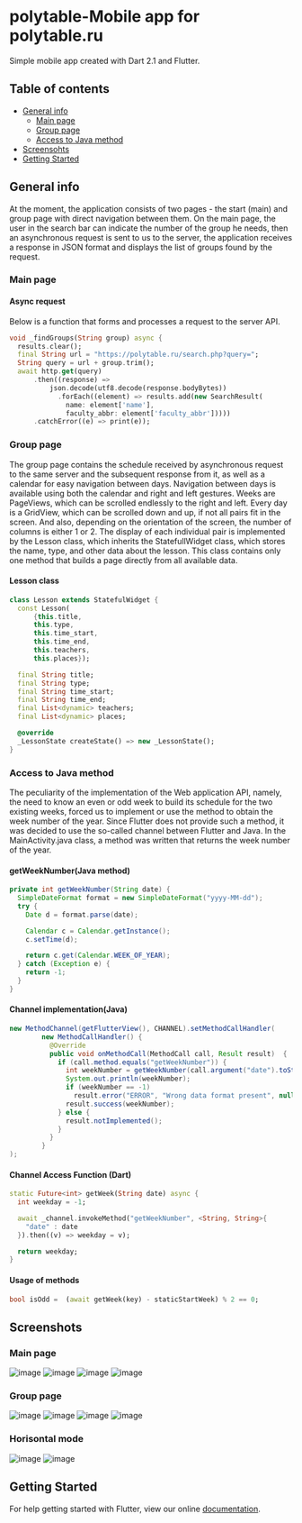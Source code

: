 # polytable-Mobile app for polytable.ru
Simple mobile app created with Dart 2.1 and Flutter.

## Table of contents
* [General info](#general-info)
  * [Main page](#main-page)
  * [Group page](#group-page)
  * [Access to Java method](#access-to-java-method)
* [Screensohts](#screenshots)
* [Getting Started](#getting-started)

## General info
At the moment, the application consists of two pages - the start (main) and group page with direct navigation between them.
On the main page, the user in the search bar can indicate the number of the group he needs, then an asynchronous request is sent to us to the server, the application receives a response in JSON format and displays the list of groups found by the request.

### Main page
#### Async request
Below is a function that forms and processes a request to the server API.
```dart
void _findGroups(String group) async {
  results.clear();
  final String url = "https://polytable.ru/search.php?query=";
  String query = url + group.trim();
  await http.get(query)
      .then((response) =>
          json.decode(utf8.decode(response.bodyBytes))
            .forEach((element) => results.add(new SearchResult(
              name: element['name'],
              faculty_abbr: element['faculty_abbr']))))
      .catchError((e) => print(e));

```
### Group page
The group page contains the schedule received by asynchronous request to the same server and the subsequent response from it, as well as a calendar for easy navigation between days. Navigation between days is available using both the calendar and right and left gestures.
Weeks are PageViews, which can be scrolled endlessly to the right and left.
Every day is a GridView, which can be scrolled down and up, if not all pairs fit in the screen. And also, depending on the orientation of the screen, the number of columns is either 1 or 2.
The display of each individual pair is implemented by the Lesson class, which inherits the StatefullWidget class, which stores the name, type, and other data about the lesson. This class contains only one method that builds a page directly from all available data.
#### Lesson class
```dart
class Lesson extends StatefulWidget {
  const Lesson(
      {this.title,
      this.type,
      this.time_start,
      this.time_end,
      this.teachers,
      this.places});

  final String title;
  final String type;
  final String time_start;
  final String time_end;
  final List<dynamic> teachers;
  final List<dynamic> places;

  @override
  _LessonState createState() => new _LessonState();
}
```

### Access to Java method
The peculiarity of the implementation of the Web application API, namely, the need to know an even or odd week to build its schedule for the two existing weeks, forced us to implement or use the method to obtain the week number of the year.
Since Flutter does not provide such a method, it was decided to use the so-called channel between Flutter and Java. In the MainActivity.java class, a method was written that returns the week number of the year.
#### getWeekNumber(Java method)
```java
private int getWeekNumber(String date) {
  SimpleDateFormat format = new SimpleDateFormat("yyyy-MM-dd");
  try {
    Date d = format.parse(date);

    Calendar c = Calendar.getInstance();
    c.setTime(d);

    return c.get(Calendar.WEEK_OF_YEAR);
  } catch (Exception e) {
    return -1;
  }
}
```
#### Channel implementation(Java)
```java
new MethodChannel(getFlutterView(), CHANNEL).setMethodCallHandler(
        new MethodCallHandler() {
          @Override
          public void onMethodCall(MethodCall call, Result result)  {
            if (call.method.equals("getWeekNumber")) {
              int weekNumber = getWeekNumber(call.argument("date").toString());
              System.out.println(weekNumber);
              if (weekNumber == -1)
                result.error("ERROR", "Wrong data format present", null);
              result.success(weekNumber);
            } else {
              result.notImplemented();
            }
          }
        }
);
```
#### Channel Access Function (Dart)
```dart
static Future<int> getWeek(String date) async {
  int weekday = -1;

  await _channel.invokeMethod("getWeekNumber", <String, String>{
    "date" : date
  }).then((v) => weekday = v);

  return weekday;
}
```
#### Usage of methods
```dart
bool isOdd =  (await getWeek(key) - staticStartWeek) % 2 == 0;
```

## Screenshots
### Main page
![image](https://user-images.githubusercontent.com/20505376/52518828-4fdfe080-2c62-11e9-882e-88889ce26737.png) ![image](https://user-images.githubusercontent.com/20505376/52518830-5e2dfc80-2c62-11e9-86cd-891b86f228a0.png) ![image](https://user-images.githubusercontent.com/20505376/52518840-89185080-2c62-11e9-8d80-618ac590783b.png) ![image](https://user-images.githubusercontent.com/20505376/52518841-8b7aaa80-2c62-11e9-9668-ade829792448.png) 
### Group page
![image](https://user-images.githubusercontent.com/20505376/52518844-8d446e00-2c62-11e9-83d7-ddf00c685bbe.png) ![image](https://user-images.githubusercontent.com/20505376/52518847-903f5e80-2c62-11e9-86a5-baf1cae5b066.png) ![image](https://user-images.githubusercontent.com/20505376/52518848-92092200-2c62-11e9-9e28-2312b114af7a.png) ![image](https://user-images.githubusercontent.com/20505376/52518851-946b7c00-2c62-11e9-815a-c395e2802631.png)
### Horisontal mode
![image](https://user-images.githubusercontent.com/20505376/52518853-96353f80-2c62-11e9-9f23-588bcc1bc348.png) ![image](https://user-images.githubusercontent.com/20505376/52518855-97ff0300-2c62-11e9-8087-9d10cb102d9c.png)

## Getting Started
For help getting started with Flutter, view our online
[documentation](https://flutter.io/).
